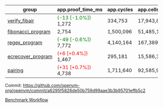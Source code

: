 | group | app.proof_time_ms | app.cycles | app.cells_used | leaf.proof_time_ms | leaf.cycles | leaf.cells_used |
| -- | -- | -- | -- | -- | -- | -- |
| [verify_fibair](https://github.com/openvm-org/openvm/blob/benchmark-results/benchmarks-pr/1440/verify_fibair-a6295f5826de50b759d99aae3b3b95701effb5c2.md) |<span style='color: green'>(-13 [-1.0%])</span> 1,272 |  334,753 |  17,943,801 |- | - | - |
| [fibonacci_program](https://github.com/openvm-org/openvm/blob/benchmark-results/benchmarks-pr/1440/fibonacci-a6295f5826de50b759d99aae3b3b95701effb5c2.md) | 2,754 |  1,500,096 |  51,485,167 |- | - | - |
| [regex_program](https://github.com/openvm-org/openvm/blob/benchmark-results/benchmarks-pr/1440/regex-a6295f5826de50b759d99aae3b3b95701effb5c2.md) |<span style='color: green'>(-49 [-0.6%])</span> 7,772 |  4,140,164 |  167,389,450 |- | - | - |
| [ecrecover_program](https://github.com/openvm-org/openvm/blob/benchmark-results/benchmarks-pr/1440/ecrecover-a6295f5826de50b759d99aae3b3b95701effb5c2.md) |<span style='color: red'>(+6 [+0.4%])</span> 1,467 |  295,181 |  15,586,346 |- | - | - |
| [pairing](https://github.com/openvm-org/openvm/blob/benchmark-results/benchmarks-pr/1440/pairing-a6295f5826de50b759d99aae3b3b95701effb5c2.md) |<span style='color: red'>(+31 [+0.7%])</span> 4,738 |  1,711,640 |  92,585,975 |- | - | - |


Commit: https://github.com/openvm-org/openvm/commit/a6295f5826de50b759d99aae3b3b95701effb5c2

[Benchmark Workflow](https://github.com/openvm-org/openvm/actions/runs/13825385816)
